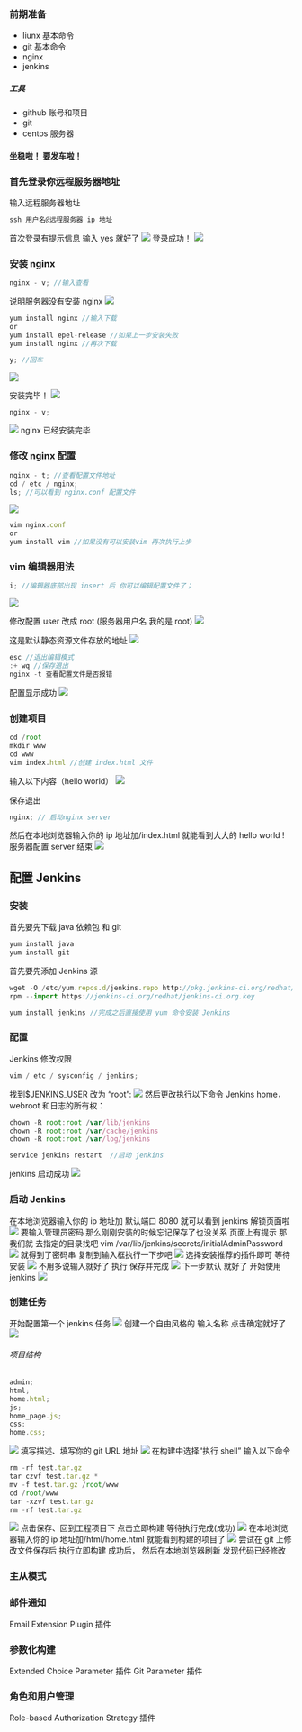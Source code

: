 ### 前期准备

-   liunx 基本命令
-   git 基本命令
-   nginx
-   jenkins

##### 工具

-   github 账号和项目
-   git
-   centos 服务器

#### 坐稳啦！ 要发车啦！

### 首先登录你远程服务器地址

输入远程服务器地址

```javascript
ssh 用户名@远程服务器 ip 地址
```

首次登录有提示信息 输入 yes 就好了
![](https://user-gold-cdn.xitu.io/2018/6/30/1644f30502d70a54?w=637&h=118&f=png&s=13698)
登录成功！
![](https://user-gold-cdn.xitu.io/2018/6/30/1644f30832dd10fa?w=638&h=167&f=png&s=12217)

### 安装 nginx

```javascript
nginx - v; //输入查看
```

说明服务器没有安装 nginx
![](https://user-gold-cdn.xitu.io/2018/6/30/1644f30ae24d32aa?w=522&h=71&f=png&s=4963)

```javascript
yum install nginx //输入下载
or
yum install epel-release //如果上一步安装失败
yum install nginx //再次下载
```

```javascript
y; //回车
```

![](https://user-gold-cdn.xitu.io/2018/6/30/1644f30e66d34475?w=586&h=109&f=png&s=5899)

安装完毕！
![](https://user-gold-cdn.xitu.io/2018/6/30/1644f31196252b84?w=925&h=184&f=png&s=18252)

```javascript
nginx - v;
```

![](https://user-gold-cdn.xitu.io/2018/6/30/1644f315b0bfd017?w=412&h=55&f=png&s=3942)
nginx 已经安装完毕

### 修改 nginx 配置

```javascript
nginx - t; //查看配置文件地址
cd / etc / nginx;
ls; //可以看到 nginx.conf 配置文件
```

![](https://user-gold-cdn.xitu.io/2018/6/30/1644f3186732c44b?w=1292&h=135&f=png&s=20262)

```javascript
vim nginx.conf
or
yum install vim //如果没有可以安装vim 再次执行上步
```

### vim 编辑器用法

```javascript
i; //编辑器底部出现 insert 后 你可以编辑配置文件了；
```

![](https://user-gold-cdn.xitu.io/2018/6/30/1644f31eb45a526d?w=1460&h=155&f=png&s=17204)

修改配置 user 改成 root (服务器用户名 我的是 root)
![](https://user-gold-cdn.xitu.io/2018/6/30/1644f320b0802e2a?w=1116&h=160&f=png&s=15799)

这是默认静态资源文件存放的地址
![](https://user-gold-cdn.xitu.io/2018/6/30/1644f322dddc81c9?w=1109&h=527&f=png&s=36091)

```javascript
esc //退出编辑模式
:+ wq //保存退出
nginx -t 查看配置文件是否报错
```

配置显示成功
![](https://user-gold-cdn.xitu.io/2018/6/30/1644f3250a3714fe?w=888&h=114&f=png&s=14013)

### 创建项目

```javascript
cd /root
mkdir www
cd www
vim index.html //创建 index.html 文件
```

输入以下内容（hello world）
![](https://user-gold-cdn.xitu.io/2018/6/30/1644f328a38e34a9?w=734&h=276&f=png&s=21180)

保存退出

```javascript
nginx; // 启动nginx server
```

然后在本地浏览器输入你的 ip 地址加/index.html 就能看到大大的 hello world ! 服务器配置 server 结束
![](https://user-gold-cdn.xitu.io/2018/6/30/1644f32ac8bc60aa?w=543&h=172&f=png&s=6504)

## 配置 Jenkins

### 安装

首先要先下载 java 依赖包 和 git

```javascript
yum install java
yum install git
```

首先要先添加 Jenkins 源

```javascript
wget -O /etc/yum.repos.d/jenkins.repo http://pkg.jenkins-ci.org/redhat/jenkins.repo
rpm --import https://jenkins-ci.org/redhat/jenkins-ci.org.key
```

```javascript
yum install jenkins //完成之后直接使用 yum 命令安装 Jenkins
```

### 配置

Jenkins 修改权限

```javascript
vim / etc / sysconfig / jenkins;
```

找到$JENKINS_USER 改为 “root”:
![](https://user-gold-cdn.xitu.io/2018/6/30/1644f3350cc48faa?w=966&h=275&f=png&s=21929)
然后更改执行以下命令 Jenkins home，webroot 和日志的所有权：

```javascript
chown -R root:root /var/lib/jenkins
chown -R root:root /var/cache/jenkins
chown -R root:root /var/log/jenkins
```

```javascript
service jenkins restart  //启动 jenkins
```

jenkins 启动成功
![](https://user-gold-cdn.xitu.io/2018/6/30/1644f33aafb99dd0?w=971&h=50&f=png&s=6718)

### 启动 Jenkins

在本地浏览器输入你的 ip 地址加 默认端口 8080 就可以看到 jenkins 解锁页面啦
![](https://user-gold-cdn.xitu.io/2018/6/30/1644f343fa6c8754?w=1671&h=579&f=png&s=57240)
要输入管理员密码
那么刚刚安装的时候忘记保存了也没关系
页面上有提示 那我们就 去指定的目录找吧
vim /var/lib/jenkins/secrets/initialAdminPassword
![](https://user-gold-cdn.xitu.io/2018/6/30/1644f348f82c5659?w=675&h=98&f=png&s=10156)
就得到了密码串 复制到输入框执行一下步吧
![](https://user-gold-cdn.xitu.io/2018/6/30/1644f34bb82e467c?w=992&h=562&f=png&s=65578)
选择安装推荐的插件即可
等待安装
![](https://user-gold-cdn.xitu.io/2018/6/30/1644f351bcff65fb?w=1049&h=711&f=png&s=66424)
不用多说输入就好了 执行 保存并完成
![](https://user-gold-cdn.xitu.io/2018/6/30/1644f3544aaeefc2?w=997&h=440&f=png&s=26596)
下一步默认 就好了 开始使用 jenkins
![](https://user-gold-cdn.xitu.io/2018/6/30/1644f3564779ddaa?w=1002&h=287&f=png&s=21774)

### 创建任务

开始配置第一个 jenkins 任务
![](https://user-gold-cdn.xitu.io/2018/6/30/1644f3588c088f86?w=1055&h=670&f=png&s=43760)
创建一个自由风格的 输入名称 点击确定就好了
![](https://user-gold-cdn.xitu.io/2018/6/30/1644f35be9dd095a?w=1688&h=751&f=png&s=94717)

###### 项目结构

```javascript
admin;
html;
home.html;
js;
home_page.js;
css;
home.css;
```

![](https://user-gold-cdn.xitu.io/2018/6/30/1644f360debbb307?w=1199&h=449&f=png&s=46820)
填写描述、填写你的 git URL 地址
![](https://user-gold-cdn.xitu.io/2018/6/30/1644f362ebdf0628?w=1738&h=934&f=png&s=84535)
在构建中选择“执行 shell” 输入以下命令

```javascript
rm -rf test.tar.gz
tar czvf test.tar.gz *
mv -f test.tar.gz /root/www
cd /root/www
tar -xzvf test.tar.gz
rm -rf test.tar.gz
```

![](https://user-gold-cdn.xitu.io/2018/6/30/1644f3657e5063ba?w=1498&h=572&f=png&s=40919)
点击保存、回到工程项目下 点击立即构建 等待执行完成(成功)
![](https://user-gold-cdn.xitu.io/2018/6/30/1644f368047ed7d2?w=855&h=474&f=png&s=54549)
在本地浏览器输入你的 ip 地址加/html/home.html 就能看到构建的项目了
![](https://user-gold-cdn.xitu.io/2018/6/30/1644f36a658918a5?w=967&h=213&f=png&s=15334)
尝试在 git 上修改文件保存后 执行立即构建 成功后， 然后在本地浏览器刷新 发现代码已经修改

### 主从模式

### 邮件通知

Email Extension Plugin 插件

### 参数化构建

Extended Choice Parameter 插件
Git Parameter 插件

### 角色和用户管理

Role-based Authorization Strategy 插件
